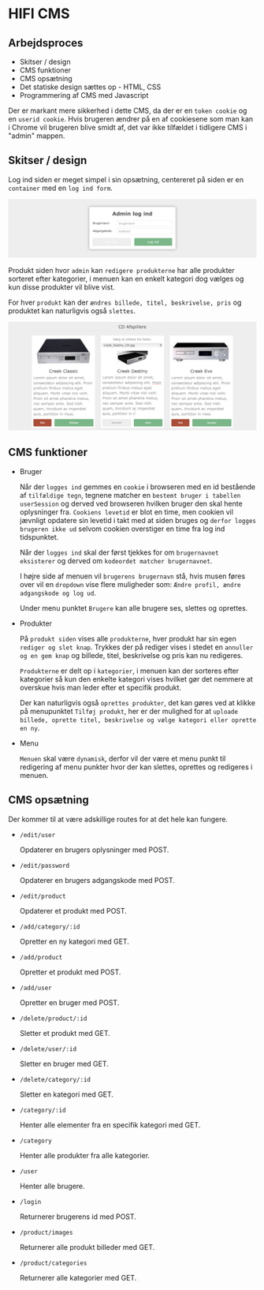 # HIFI CMS

## Arbejdsproces
* Skitser / design
* CMS funktioner
* CMS opsætning
* Det statiske design sættes op - HTML, CSS
* Programmering af CMS med Javascript

Der er markant mere sikkerhed i dette CMS, da der er en `token cookie` og en `userid cookie`. Hvis brugeren ændrer på en af cookiesene som man kan i Chrome vil brugeren blive smidt af, det var ikke tilfældet i tidligere CMS i "admin" mappen.

## Skitser / design

Log ind siden er meget simpel i sin opsætning, centereret på siden er en `container` med en `log ind form`.

![wireframe mobil](https://github.com/TobiasBrage/hifi-tobias/raw/master/forberedelse/login.jpg?raw=true)

Produkt siden hvor `admin` kan `redigere produkterne` har alle produkter sorteret efter kategorier, i menuen kan en enkelt kategori dog vælges og kun disse produkter vil blive vist.

For hver `produkt` kan der `ændres billede, titel, beskrivelse, pris` og produktet kan naturligvis også `slettes`.

![wireframe mobil](https://github.com/TobiasBrage/hifi-tobias/raw/master/forberedelse/editproducts.jpg?raw=true)

## CMS funktioner 

* Bruger

    Når der `logges ind` gemmes en `cookie` i browseren med en id bestående af `tilfældige tegn`, tegnene matcher en `bestemt bruger i tabellen userSession` og derved ved browseren hvilken bruger den skal hente oplysninger fra. `Cookiens levetid` er blot en time, men cookien vil jævnligt opdatere sin levetid i takt med at siden bruges og `derfor logges brugeren ikke ud` selvom cookien overstiger en time fra log ind tidspunktet.

    Når der `logges ind` skal der først tjekkes for om `brugernavnet eksisterer` og derved om `kodeordet matcher brugernavnet`.

    I højre side af menuen vil `brugerens brugernavn` stå, hvis musen føres over vil en `dropdown` vise flere muligheder som: `Ændre profil, ændre adgangskode og log ud`.

    Under menu punktet `Brugere` kan alle brugere ses, slettes og oprettes.

* Produkter

    På `produkt siden` vises alle `produkterne`, hver produkt har sin egen `rediger og slet knap`. Trykkes der på rediger vises i stedet en `annuller og en gem knap` og billede, titel, beskrivelse og pris kan nu redigeres.

    `Produkterne` er delt op i `kategorier`, i menuen kan der sorteres efter kategorier så kun den enkelte kategori vises hvilket gør det nemmere at overskue hvis man leder efter et specifik produkt.

    Der kan naturligvis også `oprettes produkter`, det kan gøres ved at klikke på menupunktet `Tilføj produkt`, her er der mulighed for at `uploade billede, oprette titel, beskrivelse og vælge kategori eller oprette en ny`.

* Menu

    `Menuen` skal være `dynamisk`, derfor vil der være et menu punkt til redigering af menu punkter hvor der kan slettes, oprettes og redigeres i menuen.

## CMS opsætning

Der kommer til at være adskillige routes for at det hele kan fungere.

* `/edit/user`

    Opdaterer en brugers oplysninger med POST.

* `/edit/password`

    Opdaterer en brugers adgangskode med POST.

* `/edit/product`

    Opdaterer et produkt med POST.

* `/add/category/:id`

    Opretter en ny kategori med GET.

* `/add/product`

    Opretter et produkt med POST.

* `/add/user`

    Opretter en bruger med POST.

* `/delete/product/:id`

    Sletter et produkt med GET.

* `/delete/user/:id`

    Sletter en bruger med GET.

* `/delete/category/:id`

    Sletter en kategori med GET.

* `/category/:id`

    Henter alle elementer fra en specifik kategori med GET.

* `/category`

    Henter alle produkter fra alle kategorier.

* `/user`

    Henter alle brugere.

* `/login`

    Returnerer brugerens id med POST.

* `/product/images`

    Returnerer alle produkt billeder med GET.

* `/product/categories`

    Returnerer alle kategorier med GET.
